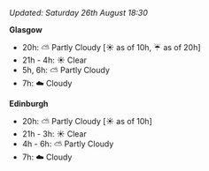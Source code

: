 *Updated: Saturday 26th August 18:30*

**Glasgow**

* 20h: :partly_sunny: Partly Cloudy [:sunny: as of 10h, :umbrella: as of 20h]
* 21h - 4h: :sunny: Clear
* 5h, 6h: :partly_sunny: Partly Cloudy
* 7h: :cloud: Cloudy

**Edinburgh**

* 20h: :partly_sunny: Partly Cloudy [:sunny: as of 10h]
* 21h - 3h: :sunny: Clear
* 4h - 6h: :partly_sunny: Partly Cloudy
* 7h: :cloud: Cloudy
